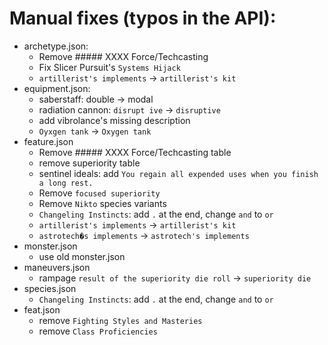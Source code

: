 # Manual fixes (typos in the API):



- archetype.json:
  - Remove ##### XXXX Force/Techcasting
  - Fix Slicer Pursuit's `Systems Hijack`
  - `artillerist's implements` -> `artillerist's kit`
- equipment.json:
  - saberstaff: double -> modal
  - radiation cannon: `disrupt ive` -> `disruptive`
  - add vibrolance's missing description
  - `Oyxgen tank` -> `Oxygen tank`
- feature.json
  - Remove ##### XXXX Force/Techcasting table
  - remove superiority table
  - sentinel ideals: add `You regain all expended uses when you finish a long rest.`
  - Remove `focused superiority`
  - Remove `Nikto` species variants
  - `Changeling Instincts`: add `.` at the end, change `and` to `or`
  - `artillerist's implements` -> `artillerist's kit`
  - `astrotech�s implements` -> `astrotech's implements`
- monster.json
  - use old monster.json
- maneuvers.json
  - rampage `result of the superiority die roll` -> `superiority die`
- species.json
  - `Changeling Instincts`: add `.` at the end, change `and` to `or`
- feat.json
  - remove `Fighting Styles and Masteries`
  - remove `Class Proficiencies`
